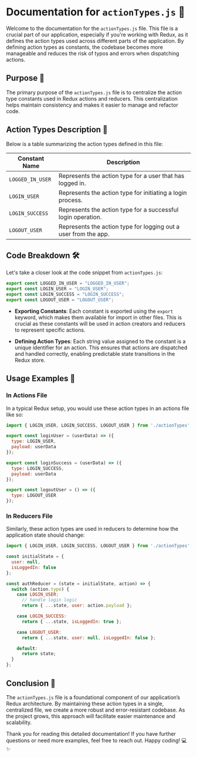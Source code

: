 # Documentation for `actionTypes.js` 📄

Welcome to the documentation for the `actionTypes.js` file. This file is a crucial part of our application, especially if you're working with Redux, as it defines the action types used across different parts of the application. By defining action types as constants, the codebase becomes more manageable and reduces the risk of typos and errors when dispatching actions.

## Purpose 🎯

The primary purpose of the `actionTypes.js` file is to centralize the action type constants used in Redux actions and reducers. This centralization helps maintain consistency and makes it easier to manage and refactor code. 

## Action Types Description 📜

Below is a table summarizing the action types defined in this file:

| Constant Name      | Description                                                      |
|--------------------|------------------------------------------------------------------|
| `LOGGED_IN_USER`   | Represents the action type for a user that has logged in.        |
| `LOGIN_USER`       | Represents the action type for initiating a login process.       |
| `LOGIN_SUCCESS`    | Represents the action type for a successful login operation.     |
| `LOGOUT_USER`      | Represents the action type for logging out a user from the app.  |

## Code Breakdown 🛠️

Let's take a closer look at the code snippet from `actionTypes.js`:

```javascript
export const LOGGED_IN_USER = "LOGGED_IN_USER";
export const LOGIN_USER = "LOGIN_USER";
export const LOGIN_SUCCESS = "LOGIN_SUCCESS";
export const LOGOUT_USER = "LOGOUT_USER";
```

- **Exporting Constants**: Each constant is exported using the `export` keyword, which makes them available for import in other files. This is crucial as these constants will be used in action creators and reducers to represent specific actions.

- **Defining Action Types**: Each string value assigned to the constant is a unique identifier for an action. This ensures that actions are dispatched and handled correctly, enabling predictable state transitions in the Redux store.

## Usage Examples 🚀

### In Actions File

In a typical Redux setup, you would use these action types in an actions file like so:

```javascript
import { LOGIN_USER, LOGIN_SUCCESS, LOGOUT_USER } from './actionTypes';

export const loginUser = (userData) => ({
  type: LOGIN_USER,
  payload: userData
});

export const loginSuccess = (userData) => ({
  type: LOGIN_SUCCESS,
  payload: userData
});

export const logoutUser = () => ({
  type: LOGOUT_USER
});
```

### In Reducers File

Similarly, these action types are used in reducers to determine how the application state should change:

```javascript
import { LOGIN_USER, LOGIN_SUCCESS, LOGOUT_USER } from './actionTypes';

const initialState = {
  user: null,
  isLoggedIn: false
};

const authReducer = (state = initialState, action) => {
  switch (action.type) {
    case LOGIN_USER:
      // handle login logic
      return { ...state, user: action.payload };

    case LOGIN_SUCCESS:
      return { ...state, isLoggedIn: true };

    case LOGOUT_USER:
      return { ...state, user: null, isLoggedIn: false };

    default:
      return state;
  }
};
```

## Conclusion 🎉

The `actionTypes.js` file is a foundational component of our application’s Redux architecture. By maintaining these action types in a single, centralized file, we create a more robust and error-resistant codebase. As the project grows, this approach will facilitate easier maintenance and scalability.

Thank you for reading this detailed documentation! If you have further questions or need more examples, feel free to reach out. Happy coding! 💻✨